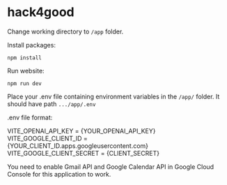 # hack4good
Change working directory to `/app` folder.

Install packages:

`npm install`

Run website:

`npm run dev`

Place your .env file containing environment variables in the `/app/` folder. It should have path `.../app/.env`

.env file format:


VITE\_OPENAI\_API\_KEY = {YOUR\_OPENAI\_API\_KEY}  
VITE\_GOOGLE\_CLIENT\_ID = {YOUR\_CLIENT\_ID.apps.googleusercontent.com}  
VITE\_GOOGLE\_CLIENT\_SECRET = {CLIENT_SECRET}  


You need to enable Gmail API and Google Calendar API in Google Cloud Console for this application to work.
